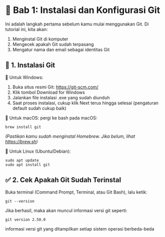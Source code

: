 # 📘 Bab 1: Instalasi dan Konfigurasi Git

Ini adalah langkah pertama sebelum kamu mulai menggunakan Git. Di tutorial ini, kita akan:
1. Menginstal Git di komputer
2. Mengecek apakah Git sudah terpasang
3. Mengatur nama dan email sebagai identitas Git


## 🧩 1. Instalasi Git

🔹 Untuk Windows:
1. Buka situs resmi Git: https://git-scm.com/
2. Klik tombol Download for Windows
3. Jalankan file instalasi .exe yang sudah diunduh
4. Saat proses instalasi, cukup klik Next terus hingga selesai (pengaturan default sudah cukup baik)

🔹 Untuk macOS:
pergi ke bash pada macOS:

```
brew install git
```

*(Pastikan kamu sudah menginstal Homebrew. Jika belum, lihat https://brew.sh)*


🔹 Untuk Linux (Ubuntu/Debian):

```
sudo apt update
sudo apt install git
```

## ✅ 2. Cek Apakah Git Sudah Terinstal
Buka terminal (Command Prompt, Terminal, atau Git Bash), lalu ketik:

```
git --version
```

Jika berhasil, maka akan muncul informasi versi git seperti:

```    
git version 2.50.0
```


informasi versi git yang ditampilkan setiap sistem operasi berbeda-beda
